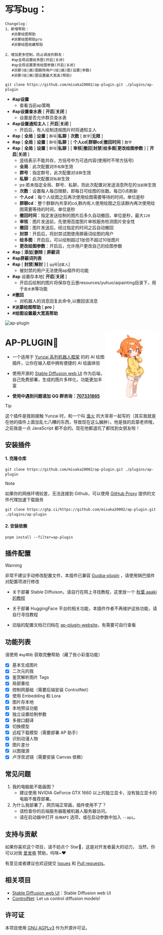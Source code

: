 
# 写写bug：
```
Changelog：
1、新增帮助：
   #派蒙绘图帮助
   #派蒙绘图帮助pro
   #派蒙绘图收藏帮助

2、增加更多控制，防止调皮的群友：
   #ap全局设置绘多图(开启|关闭)
   #ap全局设置更改绘图参数(开启|关闭)
   #派蒙(绘|画)图删除用户(绘|画)图(设置|参数)
   #派蒙(绘|画)图设置最大宽高(帮助)
```
```
git clone https://github.com/misaka20002/ap-plugin.git ./plugins/ap-plugin
```
* **#ap设置** 
  * 查看当前ap策略
* **#ap设置查水表** [ **开启**|**关闭** ]
  * 设置是否允许群员查水表
* **#ap设置通知主人** [ **开启**|**关闭** ]
  * 开启后，有人绘制违规图片时将通知主人
* **#ap** [ **全局** ] **设置** [ `群号`|**私聊** ] **次数** [ `数字`|**无限** ]
* **#ap** [ **全局** ] **设置** [ `群号`|**私聊** ] [ **个人cd**|**群聊cd**|**撤回时间** ] `数字`
* **#ap** [ **全局** ] **设置** [ `群号`|**私聊** ] [ **审核**|**撤回**|**封禁**|**绘多图**|**更改绘图参数** ] [ **开启**|**关闭** ]
  * 竖线表示不能共存，方括号中为可选内容(使用时不带方括号)
  * **全局**：此次配置对`所有群`生效
  * **群号**：指定群号，此次配置对`该群`生效
  * **私聊**：此次配置对`私聊`生效
  * ps:若未指定全局、群号、私聊，则此次配置对发送消息所在的`当前群`生效
  * **次数**：设置每人每日限额，即每日可绘图的张数。每日0点刷新
  * **个人cd**：每个人绘图之后再次使用绘图需要等待的时间，单位是秒
  * **群聊cd**：整个群聊内共享的cd,群内有人使用绘图之后该群内再次使用绘图需要等待的时间，单位是秒
  * **撤回时间**：指定发送绘制的图片后多久自动撤回，单位是秒，最大`120`
  * **审核**：图片发送前，先使用百度图片审核服务检测图片安全性
  * **撤回**：图片发送后，经过指定的时间之后自动撤回
  * **封禁**：开启后，将封禁试图使用屏蔽词绘图的用户
  * **绘多图**：开启后，可以绘制超过1张但不超过10张图片
  * **更改绘图参数**：开启后，允许用户更改自己的绘图参数
* **#ap** [ **添加**|**删除** ] **屏蔽词** 
* **#ap屏蔽词列表** 
* **#ap** [ **封禁**|**解封** ]  [ `qq号`|`@某人`]
  * 被封禁的用户无法使用ap插件的功能
* **#ap** 设置存本地[ **开启**|**关闭** ]
  * 开启后绘制的图片将保存在云崽resources/yuhuo/aipainting目录下，用于`查水表`等功能
* **#撤回**
  * 对机器人的消息回复此命令,以撤回该消息
* **#派蒙绘图帮助** [ **pro** ] 
* **#绘图设置最大宽高帮助**


![ap-plugin](https://socialify.git.ci/AiPreface/ap-plugin/image?description=1&font=Raleway&forks=1&issues=1&language=1&name=1&owner=1&pattern=Circuit%20Board&pulls=1&stargazers=1&theme=Auto)

<img decoding="async" align=right src="resources/readme/girl.png" width="35%">

# AP-PLUGIN🍊

- 一个适用于 [Yunzai 系列机器人框架](https://github.com/yhArcadia/Yunzai-Bot-plugins-index) 的的 AI 绘图插件，让你在输入框中拥有便捷的 AI 绘画体验

- 使用开源的 [Stable Diffusion web UI](https://github.com/AUTOMATIC1111/stable-diffusion-webui) 作为后端，自己免费部署，生成的图片多样化，功能更加丰富

- **使用中遇到问题请加 QQ 群咨询：[707331865](https://qm.qq.com/q/TXTIS9KhO2)**

> [!TIP]
> 这个插件是我刚接触 Yunzai 时，和一个叫 [渔火](https://github.com/yhArcadia) 的大哥哥一起写的（其实我就是在他的插件上面加乱七八糟的东西，导致现在这么臃肿）。他是我的启蒙老师哦，之前我是一点 JavaScript 都不会的。现在他都退坑了都找到女朋友啦！

## 安装插件

#### 1. 克隆仓库

```
git clone https://github.com/misaka20002/ap-plugin.git ./plugins/ap-plugin
```

> [!NOTE]
> 如果你的网络环境较差，无法连接到 Github，可以使用 [GitHub Proxy](https://mirror.ghproxy.com/) 提供的文件代理加速下载服务
>
> ```
> git clone https://ghp.ci/https://github.com/misaka20002/ap-plugin.git ./plugins/ap-plugin
> ```

#### 2. 安装依赖

```
pnpm install --filter=ap-plugin
```

## 插件配置

> [!WARNING]
> 非常不建议手动修改配置文件，本插件已兼容 [Guoba-plugin](https://github.com/guoba-yunzai/guoba-plugin) ，请使用锅巴插件对配置项进行修改

- 关于部署 Stable Diffuison，请自行在网上寻找教程，这里放一个 [秋葉 aaaki 的教程](https://www.bilibili.com/video/BV1iM4y1y7oA)

- 关于部署 HuggingFace 平台的相关功能，本插件作者不再维护这些功能，请自行寻找教程

- 旧版的配置文档已归档在 [ap-plugin-website](https://github.com/AiPreface/ap-plugin-website/tree/main/docs/Config)，有需要可自行查看

## 功能列表

请使用 `#ap帮助` 获取~~完整~~帮助（藏了些小彩蛋功能）

- [x] 基本生成图片
- [x] 二次元的我
- [x] 鉴赏解析图片 Tags
- [x] 局部重绘
- [x] 控制网基础（需要后端安装 ControlNet）
- [x] 使用 Embedding 和 Lora
- [x] 图片存本地
- [x] 本地预设功能
- [x] 独立设置绘制参数
- [x] 多接口翻译
- [x] 切换模型
- [x] 远程下载模型（需要部署 AP 助手）
- [x] 识别动漫人物
- [x] 图片差分
- [x] 以图搜源
- [x] 卢浮宫滤镜（需要安装 Canvas 依赖）

## 常见问题

1. 我的电脑能不能画图？
   - 建议使用 NVIDIA GeForce GTX 1660 以上的独立显卡，没有独立显卡的电脑不推荐部署。
2. 为什么我部署了，网页端正常画，插件使用不了？
   - 请检查你的后端服务器能被机器人服务器访问。
   - 请在启动器中打开 `启用API` 选项，或在启动参数中加入 `--api`。

## 支持与贡献

如果你喜欢这个项目，请不妨点个 Star🌟，这是对开发者最大的动力， 当然，你可以对我 [爱发电](https://afdian.net/a/sumoqi) 赞助，呜咪~❤️

有意见或者建议也欢迎提交 [Issues](https://github.com/AiPreface/ap-plugin/issues) 和 [Pull requests](https://github.com/AiPreface/ap-plugin/pulls)。

## 相关项目

- [Stable Diffusion web UI](https://github.com/AUTOMATIC1111/stable-diffusion-webui)：Stable Diffusion web UI
- [ControlNet](https://github.com/lllyasviel/ControlNet): Let us control diffusion models!

## 许可证

本项目使用 [GNU AGPLv3](https://choosealicense.com/licenses/agpl-3.0/) 作为开源许可证。
